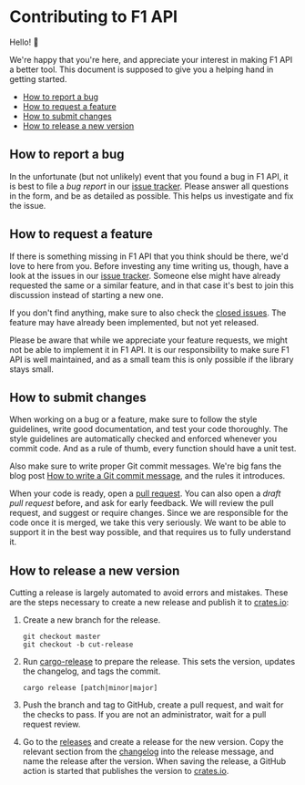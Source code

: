 # Contributing to F1 API

Hello! 👋

We're happy that you're here, and appreciate your interest in making F1 API a
better tool. This document is supposed to give you a helping hand in getting
started.

- [How to report a bug](#how-to-report-a-bug)
- [How to request a feature](#how-to-request-a-feature)
- [How to submit changes](#how-to-submit-changes)
- [How to release a new version](#how-to-release-a-new-version)

## How to report a bug

In the unfortunate (but not unlikely) event that you found a bug in F1 API, it
is best to file a _bug report_ in our [issue tracker][issues]. Please answer all
questions in the form, and be as detailed as possible. This helps us investigate
and fix the issue.

## How to request a feature

If there is something missing in F1 API that you think should be there, we'd
love to here from you. Before investing any time writing us, though, have a look
at the issues in our [issue tracker][issues]. Someone else might have already
requested the same or a similar feature, and in that case it's best to join this
discussion instead of starting a new one.

If you don't find anything, make sure to also check the [closed issues][issues-closed].
The feature may have already been implemented, but not yet released.

Please be aware that while we appreciate your feature requests, we might not be
able to implement it in F1 API. It is our responsibility to make sure F1 API is
well maintained, and as a small team this is only possible if the library stays
small.

## How to submit changes

When working on a bug or a feature, make sure to follow the style guidelines,
write good documentation, and test your code thoroughly. The style guidelines
are automatically checked and enforced whenever you commit code. And as a rule
of thumb, every function should have a unit test.

Also make sure to write proper Git commit messages. We're big fans the blog post
[How to write a Git commit message](https://chris.beams.io/posts/git-commit/),
and the rules it introduces.

When your code is ready, open a [pull request][pr]. You can also open a _draft
pull request_ before, and ask for early feedback. We will review the pull
request, and suggest or require changes. Since we are responsible for the code
once it is merged, we take this very seriously. We want to be able to support it
in the best way possible, and that requires us to fully understand it.

## How to release a new version

Cutting a release is largely automated to avoid errors and mistakes. These are
the steps necessary to create a new release and publish it to [crates.io]:

1. Create a new branch for the release.

   ```shell script
   git checkout master
   git checkout -b cut-release
   ```

1. Run [cargo-release](https://github.com/sunng87/cargo-release) to prepare the
   release. This sets the version, updates the changelog, and tags the commit.

   ```shell script
   cargo release [patch|minor|major]
   ```

1. Push the branch and tag to GitHub, create a pull request, and wait for the
   checks to pass. If you are not an administrator, wait for a pull request
   review.

1. Go to the [releases](https://github.com/hellobits/f1-api/releases) and create
   a release for the new version. Copy the relevant section from the [changelog]
   into the release message, and name the release after the version. When saving
   the release, a GitHub action is started that publishes the version to
   [crates.io].

[changelog]: ./CHANGELOG.md
[crates.io]: https://crates.io
[issues]: https://github.com/jdno/f1-api/issues
[issues-closed]: https://github.com/jdno/f1-api/issues?utf8=%E2%9C%93&q=is%3Aissue+is%3Aclosed
[pr]: https://github.com/jdno/f1-api/pulls
